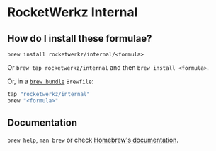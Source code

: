 # RocketWerkz Internal

## How do I install these formulae?

`brew install rocketwerkz/internal/<formula>`

Or `brew tap rocketwerkz/internal` and then `brew install <formula>`.

Or, in a [`brew bundle`](https://github.com/Homebrew/homebrew-bundle) `Brewfile`:

```ruby
tap "rocketwerkz/internal"
brew "<formula>"
```

## Documentation

`brew help`, `man brew` or check [Homebrew's documentation](https://docs.brew.sh).
